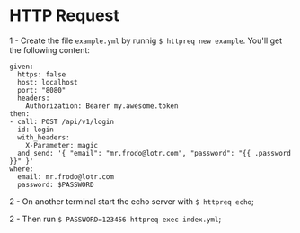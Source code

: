 # HTTP Request

1 - Create the file `example.yml` by runnig `$ httpreq new example`. You'll get
the following content:

```
given:
  https: false
  host: localhost
  port: "8080"
  headers:
    Authorization: Bearer my.awesome.token
then:
- call: POST /api/v1/login
  id: login
  with_headers:
    X-Parameter: magic
  and_send: '{ "email": "mr.frodo@lotr.com", "password": "{{ .password }}" }'
where:
  email: mr.frodo@lotr.com
  password: $PASSWORD
```

2 - On another terminal start the echo server with `$ httpreq echo`;

2 - Then run `$ PASSWORD=123456 httpreq exec index.yml`;
